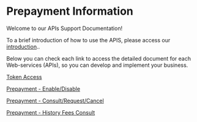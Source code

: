 
# Prepayment Information

Welcome to our APIs Support Documentation!

To a brief introduction of how to use the APIS, please access our [introduction](?path=docs/english/digitalSolutions/APIs-Introduction.md)..

Below you can check each link to access the detailed document for each Web-services (APIs), so you can develop and implement your business.


[Token Access](?path=docs/english/digitalSolutions/TokenGenerationforWeb-services.md)
      
[Prepayment - Enable/Disable](../api/?type=post&path=/bwa/wsm/fundingtools/prepayFlag/updatePrepayFlag)

[Prepayment - Consult/Request/Cancel](../api/?type=get&path=/bwa/antecipacao-automatica/v1/antecipacao)

[Prepayment - History Fees Consult](../api/?type=get&path=/bwa/taxa-antecipacao/v1/consulta)


